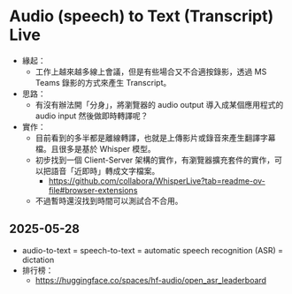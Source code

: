 # Audio (speech) to Text (Transcript) Live

- 緣起：
  - 工作上越來越多線上會議，但是有些場合又不合適按錄影，透過 MS Teams 錄影的方式來產生 Transcript。
- 思路：
  - 有沒有辦法開「分身」，將瀏覽器的 audio output 導入成某個應用程式的 audio input 然後做即時轉譯呢？
- 實作：
  - 目前看到的多半都是離線轉譯，也就是上傳影片或錄音來產生翻譯字幕檔。且很多是基於 Whisper 模型。
  - 初步找到一個 Client-Server 架構的實作，有瀏覽器擴充套件的實作，可以把語音「近即時」轉成文字檔案。
    - https://github.com/collabora/WhisperLive?tab=readme-ov-file#browser-extensions
  - 不過暫時還沒找到時間可以測試合不合用。

## 2025-05-28

- audio-to-text = speech-to-text = automatic speech recognition (ASR) = dictation
- 排行榜：
  - https://huggingface.co/spaces/hf-audio/open_asr_leaderboard
